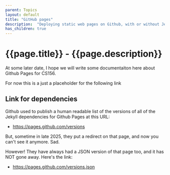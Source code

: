 ```yaml
---
parent: Topics
layout: default
title: "GitHub pages"
description:  "Deploying static web pages on Github, with or without Jeykll"
has_children: true
---
```


# {{page.title}} - {{page.description}}

At some later date, I hope we will write some documentaiton here about Github Pages for CS156.

For now this is a just a placeholder for the following link

## Link for dependencies

Github used to publish a human readable list of the versions of all of the Jekyll dependencies for Github Pages at this URL:

* <https://pages.github.com/versions>

But, sometime in late 2025, they put a redirect on that page, and now you can't see it anymore.  Sad.  

However!  They have always had a JSON version of that page too, and it has NOT gone away. Here's the link:

* <https://pages.github.com/versions.json>

